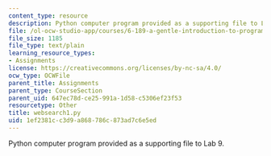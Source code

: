 ```yaml
---
content_type: resource
description: Python computer program provided as a supporting file to Lab 9.
file: /ol-ocw-studio-app/courses/6-189-a-gentle-introduction-to-programming-using-python-january-iap-2008/1ef2381cc3d9a868786c873ad7c6e5ed_websearch1.py
file_size: 1185
file_type: text/plain
learning_resource_types:
- Assignments
license: https://creativecommons.org/licenses/by-nc-sa/4.0/
ocw_type: OCWFile
parent_title: Assignments
parent_type: CourseSection
parent_uid: 647ec78d-ce25-991a-1d58-c5306ef23f53
resourcetype: Other
title: websearch1.py
uid: 1ef2381c-c3d9-a868-786c-873ad7c6e5ed
---
```

Python computer program provided as a supporting file to Lab 9.